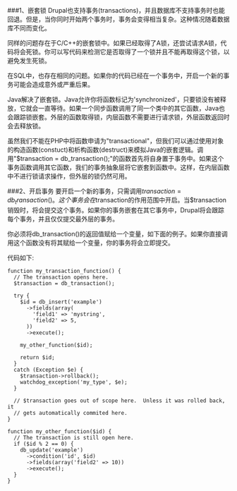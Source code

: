 ###1、嵌套锁
Drupal也支持事务(transactions)，并且数据库不支持事务时也能回退。但是，当你同时开始两个事务时，事务会变得相当复杂。这种情况随着数据库不同而变化。

同样的问题存在于C/C++的嵌套锁中。如果已经取得了A锁，还尝试请求A锁，代码将会死锁。你可以写代码来检测它是否取得了一个锁并且不能再取得这个锁，以避免发生死锁。

在SQL中，也存在相同的问题。如果你的代码已经在一个事务中，开启一个新的事务可能会造成意外或严重后果。

Java解决了嵌套锁。Java允许你将函数标记为'synchronized'，只要锁没有被释放，它就会一直等待。如果一个同步函数调用了同一个类中的其它函数，Java也会跟踪锁嵌套。外层的函数取得锁，内层函数不需要进行请求锁，外层函数返回时会去释放锁。

虽然我们不能在PHP中将函数申请为"transactional"，但我们可以通过使用对象的构造函数(constuct)和析构函数(destruct)来模拟Java的嵌套逻辑。调用"$transaction = db_transaction();"的函数首先将自身置于事务中。如果这个事务函数调用其它函数，我们的事务抽象层将它嵌套到函数中。这样，在内层函数中不进行锁请求操作，但外层的锁仍然可用。

###2、开启事务
要开启一个新的事务，只需调用$transaction = db_transaction()。这个事务会在$transaction的作用范围中开启。当$transaction销毁时，将会提交这个事务。如果你的事务嵌套在其它事务中，Drupal将会跟踪每个事务，并且仅仅提交最外层的事务。

你必须将db_transaction()的返回值赋给一个变量，如下面的例子。如果你直接调用这个函数没有将其赋给一个变量，你的事务将会立即提交。

代码如下:
```
function my_transaction_function() {
  // The transaction opens here.
  $transaction = db_transaction();

  try {
    $id = db_insert('example')
      ->fields(array(
        'field1' => 'mystring',
        'field2' => 5,
      ))
      ->execute();

    my_other_function($id);

    return $id;
  }
  catch (Exception $e) {
    $transaction->rollback();
    watchdog_exception('my_type', $e);
  }

  // $transaction goes out of scope here.  Unless it was rolled back, it
  // gets automatically commited here.
}

function my_other_function($id) {
  // The transaction is still open here.
  if ($id % 2 == 0) {
    db_update('example')
      ->condition('id', $id)
      ->fields(array('field2' => 10))
      ->execute();
  }
}
```